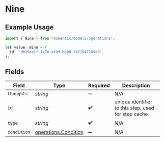 # Nine

## Example Usage

```typescript
import { Nine } from "momentic/models/operations";

let value: Nine = {
  id: "d019da1f-fe78-4f09-bb00-74f15471b5e6",
};
```

## Fields

| Field                                                        | Type                                                         | Required                                                     | Description                                                  |
| ------------------------------------------------------------ | ------------------------------------------------------------ | ------------------------------------------------------------ | ------------------------------------------------------------ |
| `thoughts`                                                   | *string*                                                     | :heavy_minus_sign:                                           | N/A                                                          |
| `id`                                                         | *string*                                                     | :heavy_check_mark:                                           | unique identifier to this step, used for step cache          |
| `type`                                                       | *string*                                                     | :heavy_check_mark:                                           | N/A                                                          |
| `condition`                                                  | [operations.Condition](../../models/operations/condition.md) | :heavy_minus_sign:                                           | N/A                                                          |